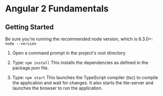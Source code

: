 Angular 2 Fundamentals 
========================

Getting Started
---------------
Be sure you're running the recommended node version, which is 6.3.0+: `node --version`

1) Open a command prompt in the project's root directory 

2) Type: `npm install`
    This installs the dependencies as defined in the package.json file.
    
3) Type: `npm start`
    This launches the TypeScript compiler (tsc) to compile the application and wait for changes. 
    It also starts the lite-server and launches the browser to run the application.

